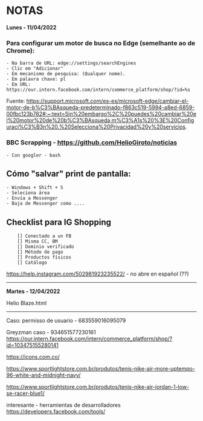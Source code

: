 #  NOTAS

**Lunes - 11/04/2022**

### Para configurar um motor de busca no Edge (semelhante ao de Chrome):
    - Na barra de URL: edge://settings/searchEngines
    - Clic em "Adicionar"
    - Em mecanismo de pesquisa: (Qualquer nome).
    - Em palavra chave: pl
    - Em URL: https://our.intern.facebook.com/intern/commerce_platform/shop/?id=%s

Fuente: https://support.microsoft.com/es-es/microsoft-edge/cambiar-el-motor-de-b%C3%BAsqueda-predeterminado-f863c519-5994-a8ed-6859-00fbc123b782#:~:text=Sin%20embargo%2C%20puedes%20cambiar%20el%20motor%20de%20b%C3%BAsqueda,m%C3%A1s%20%3E%20Configuraci%C3%B3n%20.%20Selecciona%20Privacidad%20y%20servicios.


### BBC Scrapping - https://github.com/HelioGiroto/noticias
    - Con googler - bash
  

## Cómo "salvar" print de pantalla:
    - Windows + Shift + S
    - Seleciona área
    - Envía a Messenger
    - Baja de Messenger como ....


## Checklist para IG Shopping
        [] Conectado a un FB
        [] Misma CC, BM
        [] Dominio verificado
        [] Método de pago
        [] Productos físicos
        [] Catálogo

https://help.instagram.com/502981923235522/ - no abre en español (??)

---

**Martes - 12/04/2022**

Helio Blaze.html

---

Caso:
permisso de usuario  -   683559016095079


Greyzman caso - 934651577230161
https://our.intern.facebook.com/intern/commerce_platform/shop/?id=103475155280141


https://icons.com.co/

https://www.sportlightstore.com.br/produtos/tenis-nike-air-more-uptempo-96-white-and-midnight-navy/

https://www.sportlightstore.com.br/produtos/tenis-nike-air-jordan-1-low-se-racer-blue1/

interesante - herramientas de desarrolladores https://developers.facebook.com/tools/

